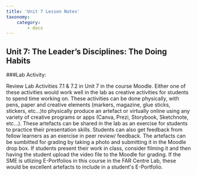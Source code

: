 ```yaml
---
title: 'Unit 7 Lesson Notes'
taxonomy:
    category:
        - docs
---
```


## Unit 7: The  Leader’s Disciplines: The Doing Habits

###Lab Activity: 

Review Lab Activities 7.1 & 7.2 in Unit 7 in the course Moodle. Either one of these activities would work well in the lab as creative activities for students to spend time working on. These activities can be done physically, with pens, paper and creative elements (markers, magazine, glue sticks, stickers, etc...)to physically produce an artefact or virtually online using any variety of creative programs or apps (Canva, Prezi, Storybook, Sketchnote, etc...). These artefacts can be shared in the lab as an exercise for students to practice their presentation skills. Students can also get feedback from fellow learners as an exercise in peer review/ feedback. The artefacts can be sumbitted for grading by taking a photo and submitting it in the Moodle drop box. If students present their work in class, consider filming it and then having the student upload the video file to the Moodle for grading. If the SME is utlizing E-Portfolios in this course in the FAR Centre Lab, these would be excellent artefacts to include in a student's E-Portfolio. 
